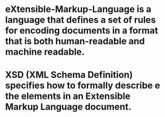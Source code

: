 # eXtensible-Markup-Language is a language that defines a set of rules for encoding documents in a format that is both human-readable and machine readable.
# XSD (XML Schema Definition) specifies how to formally describe e the elements in an Extensible Markup Language document. 
